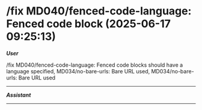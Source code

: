 <!-- Generated by SpecStory -->

# /fix MD040/fenced-code-language: Fenced code block (2025-06-17 09:25:13)

_**User**_

/fix MD040/fenced-code-language: Fenced code blocks should have a language specified, MD034/no-bare-urls: Bare URL used, MD034/no-bare-urls: Bare URL used

---

_**Assistant**_



---

